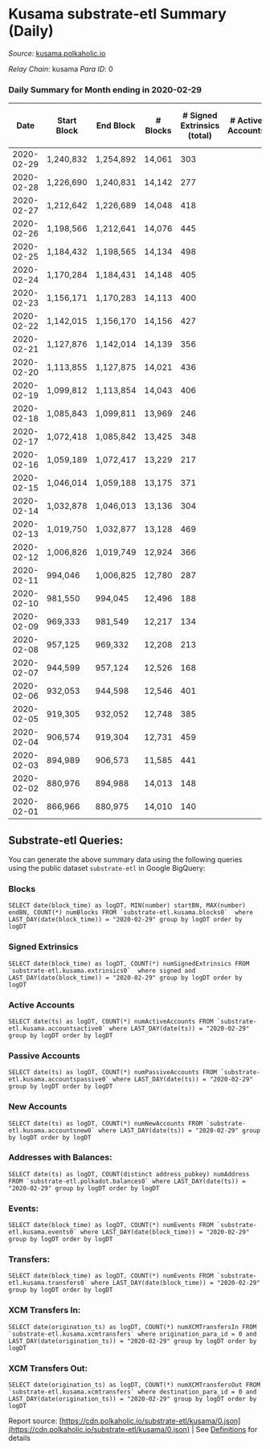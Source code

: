 # Kusama substrate-etl Summary (Daily)

_Source_: [kusama.polkaholic.io](https://kusama.polkaholic.io)

*Relay Chain*: kusama
*Para ID*: 0



### Daily Summary for Month ending in 2020-02-29


| Date | Start Block | End Block | # Blocks | # Signed Extrinsics (total) | # Active Accounts | # Passive | # New | # Addresses with Balances | # Events | # Transfers | # XCM Transfers In | # XCM Transfers Out | Issues | 
| ---- | ----------- | --------- | -------- | --------------------------- | ----------------- | --------- | ----- | ------------------------- | -------- | ----------- | ------------------ | ------------------- | ------ |
| 2020-02-29 | 1,240,832 | 1,254,892 | 14,061 | 303 |  |  |  |  | 40,673 | 221 ($19,885,347.42) |   |   |  |
| 2020-02-28 | 1,226,690 | 1,240,831 | 14,142 | 277 |  |  |  |  | 40,707 | 172 ($11,110,886.81) |   |   |  |
| 2020-02-27 | 1,212,642 | 1,226,689 | 14,048 | 418 |  |  |  |  | 40,988 | 262 ($43,743,090.39) |   |   |  |
| 2020-02-26 | 1,198,566 | 1,212,641 | 14,076 | 445 |  |  |  |  | 41,124 | 306 ($53,975,589.70) |   |   |  |
| 2020-02-25 | 1,184,432 | 1,198,565 | 14,134 | 498 |  |  |  |  | 41,465 | 383 ($9,744,573.06) |   |   |  |
| 2020-02-24 | 1,170,284 | 1,184,431 | 14,148 | 405 |  |  |  |  | 41,047 | 246 ($40,411,343.64) |   |   |  |
| 2020-02-23 | 1,156,171 | 1,170,283 | 14,113 | 400 |  |  |  |  | 40,979 | 286 ($35,909,634.55) |   |   |  |
| 2020-02-22 | 1,142,015 | 1,156,170 | 14,156 | 427 |  |  |  |  | 41,317 | 308 ($50,185,460.85) |   |   |  |
| 2020-02-21 | 1,127,876 | 1,142,014 | 14,139 | 356 |  |  |  |  | 40,742 | 243 ($12,338,374.42) |   |   |  |
| 2020-02-20 | 1,113,855 | 1,127,875 | 14,021 | 436 |  |  |  |  | 40,756 | 247 ($26,115,504.33) |   |   |  |
| 2020-02-19 | 1,099,812 | 1,113,854 | 14,043 | 406 |  |  |  |  | 40,869 | 281 ($16,045,167.40) |   |   |  |
| 2020-02-18 | 1,085,843 | 1,099,811 | 13,969 | 246 |  |  |  |  | 39,938 | 157 ($7,728,406.47) |   |   |  |
| 2020-02-17 | 1,072,418 | 1,085,842 | 13,425 | 348 |  |  |  |  | 39,123 | 226 ($11,668,603.45) |   |   |  |
| 2020-02-16 | 1,059,189 | 1,072,417 | 13,229 | 217 |  |  |  |  | 37,997 | 102 ($2,030,542.85) |   |   |  |
| 2020-02-15 | 1,046,014 | 1,059,188 | 13,175 | 371 |  |  |  |  | 38,651 | 246 ($32,995,221.68) |   |   |  |
| 2020-02-14 | 1,032,878 | 1,046,013 | 13,136 | 304 |  |  |  |  | 38,132 | 140 ($42,146,504.42) |   |   |  |
| 2020-02-13 | 1,019,750 | 1,032,877 | 13,128 | 469 |  |  |  |  | 38,913 | 205 ($69,884,486.08) |   |   |  |
| 2020-02-12 | 1,006,826 | 1,019,749 | 12,924 | 366 |  |  |  |  | 38,087 | 209 ($265,424,807.76) |   |   |  |
| 2020-02-11 | 994,046 | 1,006,825 | 12,780 | 287 |  |  |  |  | 37,343 | 87 ($3,438,798.88) |   |   |  |
| 2020-02-10 | 981,550 | 994,045 | 12,496 | 188 |  |  |  |  | 36,528 | 57 ($813,048.77) |   |   |  |
| 2020-02-09 | 969,333 | 981,549 | 12,217 | 134 |  |  |  |  | 35,605 | 51 ($1,173,169.27) |   |   |  |
| 2020-02-08 | 957,125 | 969,332 | 12,208 | 213 |  |  |  |  | 35,889 | 90 ($12,037,454.44) |   |   |  |
| 2020-02-07 | 944,599 | 957,124 | 12,526 | 168 |  |  |  |  | 36,602 | 59 ($43,389,237.80) |   |   |  |
| 2020-02-06 | 932,053 | 944,598 | 12,546 | 401 |  |  |  |  | 37,793 | 203 ($2,077,752.78) |   |   |  |
| 2020-02-05 | 919,305 | 932,052 | 12,748 | 385 |  |  |  |  | 38,089 | 94 ($40,096,256.24) |   |   |  |
| 2020-02-04 | 906,574 | 919,304 | 12,731 | 459 |  |  |  |  | 36,589 | 84 ($1,384,521.33) |   |   |  |
| 2020-02-03 | 894,989 | 906,573 | 11,585 | 441 |  |  |  |  | 30,484 | 66 ($3,164,155.99) |   |   |  |
| 2020-02-02 | 880,976 | 894,988 | 14,013 | 148 |  |  |  |  | 40,649 | 53 ($9,876,242.28) |   |   |  |
| 2020-02-01 | 866,966 | 880,975 | 14,010 | 140 |  |  |  |  | 41,314 | 35 ($770,229.81) |   |   |  |

## Substrate-etl Queries:
You can generate the above summary data using the following queries using the public dataset `substrate-etl` in Google BigQuery:


### Blocks
```
SELECT date(block_time) as logDT, MIN(number) startBN, MAX(number) endBN, COUNT(*) numBlocks FROM `substrate-etl.kusama.blocks0`  where LAST_DAY(date(block_time)) = "2020-02-29" group by logDT order by logDT
```


### Signed Extrinsics
```
SELECT date(block_time) as logDT, COUNT(*) numSignedExtrinsics FROM `substrate-etl.kusama.extrinsics0`  where signed and LAST_DAY(date(block_time)) = "2020-02-29" group by logDT order by logDT
```


### Active Accounts
```
SELECT date(ts) as logDT, COUNT(*) numActiveAccounts FROM `substrate-etl.kusama.accountsactive0` where LAST_DAY(date(ts)) = "2020-02-29" group by logDT order by logDT
```


### Passive Accounts
```
SELECT date(ts) as logDT, COUNT(*) numPassiveAccounts FROM `substrate-etl.kusama.accountspassive0` where LAST_DAY(date(ts)) = "2020-02-29" group by logDT order by logDT
```


### New Accounts
```
SELECT date(ts) as logDT, COUNT(*) numNewAccounts FROM `substrate-etl.kusama.accountsnew0` where LAST_DAY(date(ts)) = "2020-02-29" group by logDT order by logDT
```


### Addresses with Balances:
```
SELECT date(ts) as logDT, COUNT(distinct address_pubkey) numAddress FROM `substrate-etl.polkadot.balances0` where LAST_DAY(date(ts)) = "2020-02-29" group by logDT order by logDT
```


### Events:
```
SELECT date(block_time) as logDT, COUNT(*) numEvents FROM `substrate-etl.kusama.events0` where LAST_DAY(date(block_time)) = "2020-02-29" group by logDT order by logDT
```


### Transfers:
```
SELECT date(block_time) as logDT, COUNT(*) numEvents FROM `substrate-etl.kusama.transfers0` where LAST_DAY(date(block_time)) = "2020-02-29" group by logDT order by logDT
```


### XCM Transfers In:
```
SELECT date(origination_ts) as logDT, COUNT(*) numXCMTransfersIn FROM `substrate-etl.kusama.xcmtransfers` where origination_para_id = 0 and LAST_DAY(date(origination_ts)) = "2020-02-29" group by logDT order by logDT
```


### XCM Transfers Out:
```
SELECT date(origination_ts) as logDT, COUNT(*) numXCMTransfersOut FROM `substrate-etl.kusama.xcmtransfers` where destination_para_id = 0 and LAST_DAY(date(origination_ts)) = "2020-02-29" group by logDT order by logDT
```



Report source: [https://cdn.polkaholic.io/substrate-etl/kusama/0.json](https://cdn.polkaholic.io/substrate-etl/kusama/0.json) | See [Definitions](/DEFINITIONS.md) for details
